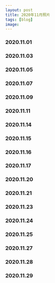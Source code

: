 ```yaml
---
layout: post
title: 2020年11月照片
tags: [blog]
image:
---
```


### 2020.11.01

<ul id="image-2020-11-01" class="image-gallery"></ul>

### 2020.11.03

<ul id="image-2020-11-03" class="image-gallery"></ul>

### 2020.11.05

<ul id="image-2020-11-05" class="image-gallery"></ul>

### 2020.11.07

<ul id="image-2020-11-07" class="image-gallery"></ul>

### 2020.11.09

<ul id="image-2020-11-09" class="image-gallery"></ul>

### 2020.11.11

<ul id="image-2020-11-11" class="image-gallery"></ul>

### 2020.11.14

<ul id="image-2020-11-14" class="image-gallery"></ul>

### 2020.11.15

<ul id="image-2020-11-15" class="image-gallery"></ul>

### 2020.11.16

<ul id="image-2020-11-16" class="image-gallery"></ul>

### 2020.11.17

<ul id="image-2020-11-17" class="image-gallery"></ul>

### 2020.11.20

<ul id="image-2020-11-20" class="image-gallery"></ul>

### 2020.11.21

<ul id="image-2020-11-21" class="image-gallery"></ul>

### 2020.11.23

<ul id="image-2020-11-23" class="image-gallery"></ul>

### 2020.11.24

<ul id="image-2020-11-24" class="image-gallery"></ul>

### 2020.11.25

<ul id="image-2020-11-25" class="image-gallery"></ul>

### 2020.11.27

<ul id="image-2020-11-27" class="image-gallery"></ul>

### 2020.11.28

<ul id="image-2020-11-28" class="image-gallery"></ul>

### 2020.11.29

<ul id="image-2020-11-29" class="image-gallery"></ul>